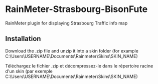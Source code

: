 RainMeter-Strasbourg-BisonFute
==============================

RainMeter plugin for displaying Strasbourg Traffic info map

Installation
------------

Download the .zip file and unzip it into a skin folder (for example C:\Users\USERNAME\Documents\Rainmeter\Skins\SKIN_NAME)

Téléchargez le fichier .zip et décompressez-le dans le répertoire racine d'un skin (par exemple C:\Users\USERNAME\Documents\Rainmeter\Skins\SKIN_NAME)